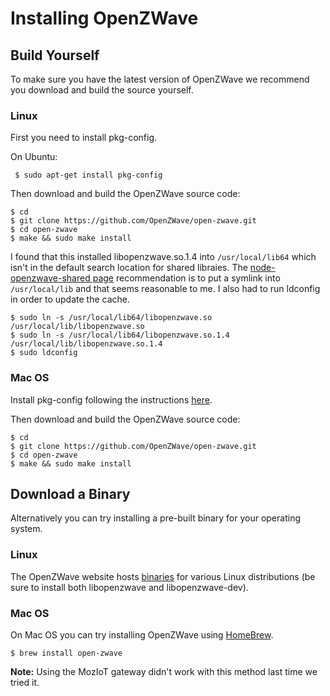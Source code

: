 # Installing OpenZWave

## Build Yourself

To make sure you have the latest version of OpenZWave we recommend you download and build the source yourself.

### Linux

First you need to install pkg-config.

On Ubuntu:
```
 $ sudo apt-get install pkg-config
```

Then download and build the OpenZWave source code:

```
$ cd
$ git clone https://github.com/OpenZWave/open-zwave.git
$ cd open-zwave
$ make && sudo make install
```
I found that this installed libopenzwave.so.1.4 into `/usr/local/lib64` which isn't in the default search location for shared libraies. The [node-openzwave-shared page](https://github.com/OpenZWave/node-openzwave-shared) recommendation is to put a symlink into `/usr/local/lib` and that seems reasonable to me. I also had to run ldconfig in order to update the cache.
```
$ sudo ln -s /usr/local/lib64/libopenzwave.so /usr/local/lib/libopenzwave.so
$ sudo ln -s /usr/local/lib64/libopenzwave.so.1.4 /usr/local/lib/libopenzwave.so.1.4
$ sudo ldconfig
```

### Mac OS
Install pkg-config following the instructions [here](http://macappstore.org/pkg-config/).

Then download and build the OpenZWave source code:

```
$ cd
$ git clone https://github.com/OpenZWave/open-zwave.git
$ cd open-zwave
$ make && sudo make install
```

## Download a Binary

Alternatively you can try installing a pre-built binary for your operating system.

### Linux
The OpenZWave website hosts [binaries](http://old.openzwave.com/downloads/) for various Linux distributions (be sure to install both libopenzwave and libopenzwave-dev).

### Mac OS

On Mac OS you can try installing OpenZWave using [HomeBrew](https://brew.sh/). 

```
$ brew install open-zwave
```

**Note:** Using the MozIoT gateway didn't work with this method last time we tried it.